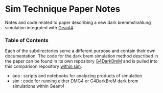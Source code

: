 # Sim Technique Paper Notes

Notes and code related to paper describing a new dark bremmstrahlung simulation integrated with [Geant4](https://geant4.web.cern.ch/).

### Table of Contents
Each of the subdirectories serve a different purpose and contain their own documentation. 
The code for the dark brem simulation method described in the paper can be found in its own repository
[G4DarkBreM](https://github.com/tomeichlersmith/G4DarkBreM) and is pulled into this comparison repository
[within sim](sim/sw/).

- ana : scripts and notebooks for analyzing products of simulation
- sim : code for running either DMG4 or G4DarkBreM dark brem simulations within Geant4
